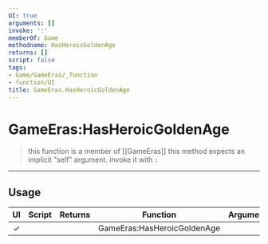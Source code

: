 ```yaml
---
UI: true
arguments: []
invoke: ':'
memberOf: Game
methodname: HasHeroicGoldenAge
returns: []
script: false
tags:
- Game/GameEras/_function
- function/UI
title: GameEras.HasHeroicGoldenAge
---
```

# GameEras:HasHeroicGoldenAge
> this function is a member of [[GameEras]]
> this method expects an implicit "self" argument. invoke it with `:`
-----
## Usage
|  UI | Script | Returns | Function | Arguments |
|:---:|:------:|-------:|:--------:|:---------|
|✓| ||GameEras:HasHeroicGoldenAge||
